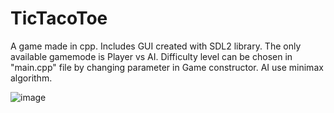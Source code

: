 # TicTacoToe
A game made in cpp. Includes GUI created with SDL2 library. The only available gamemode is Player vs AI. Difficulty level
can be chosen in "main.cpp" file by changing parameter in Game constructor. AI use minimax algorithm.

![image](https://user-images.githubusercontent.com/103069797/197519748-9c392816-0716-4f92-ba89-89ab6f129915.png)
